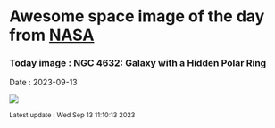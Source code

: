 
# Awesome space image of the day from [NASA](https://api.nasa.gov/)

### Today image : NGC 4632: Galaxy with a Hidden Polar Ring
Date : 2023-09-13

![](https://apod.nasa.gov/apod/image/2309/PolarRing_Askap_960.jpg)

<small>Latest update : Wed Sep 13 11:10:13 2023</small>
        